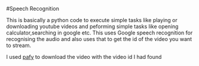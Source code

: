 #Speech Recognition

This is basically a python code to execute simple tasks like playing or downloading youtube videos and peforming simple tasks like opening calculator,searching in google etc.
This uses Google speech recognition for recognising the audio and also uses that to get the id of the video you want to stream.

I used  [pafy] to download the video with the video id I had found

[pafy]:<http://pythonhosted.org/Pafy/>
